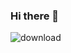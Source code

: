 ### Hi there 👋
![download](https://github.com/Fireflew11/Fireflew11/assets/61139719/8271fea7-22b7-449b-a3a6-501dfeef0116)

